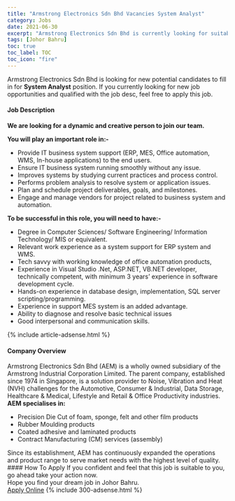 ```yaml
---
title: "Armstrong Electronics Sdn Bhd Vacancies System Analyst" 
category: Jobs 
date: 2021-06-30 
excerpt: "Armstrong Electronics Sdn Bhd is currently looking for suitable person to fill in the System Analyst which based in Johor Bahru" 
tags: [Johor Bahru] 
toc: true 
toc_label: TOC 
toc_icon: "fire" 
--- 
```


<p>Armstrong Electronics Sdn Bhd is looking for new potential candidates to fill in for <b>System Analyst</b> position. If you currently looking for new job opportunities and qualified with the job desc, feel free to apply this job.
</p><div><div><h4>Job Description</h4></div><div><div><span><div><p><strong>We are looking for a dynamic and creative person to join our team.</strong></p><p><strong>You will play an important role in:-</strong></p><ul><li>Provide IT business system support (ERP, MES, Office automation, WMS, In-house applications) to the end users.</li><li>Ensure IT business system running smoothly without any issue.</li><li>Improves systems by studying current practices and process control.</li><li>Performs problem analysis to resolve system or application issues.</li><li>Plan and schedule project deliverables, goals, and milestones.</li><li>Engage and manage vendors for project related to business system and automation.</li></ul><p><strong>To be successful in this role, you will need to have:-</strong></p><ul><li>Degree in Computer Sciences/ Software Engineering/ Information Technology/ MIS or equivalent.</li><li>Relevant work experience as a system support for ERP system and WMS.</li><li>Tech savvy with working knowledge of office automation products,</li><li>Experience in Visual Studio .Net, ASP.NET, VB.NET developer, technically competent, with minimum 3 years&#8217; experience in software development cycle.</li><li>Hands-on experience in database design, implementation, SQL server scripting/programming.</li><li>Experience in support MES system is an added advantage.</li><li>Ability to diagnose and resolve basic technical issues</li><li>Good interpersonal and communication skills.</li></ul></div></span></div></div></div> 
{% include article-adsense.html %} 
<div><div><h4>Company Overview</h4></div><div><div><span><div><div>Armstrong Electronics Sdn Bhd (AEM) is a wholly owned subsidiary of the Armstrong Industrial Corporation Limited. The parent company, established since 1974 in Singapore, is a solution provider to Noise, Vibration and Heat (NVH) challenges for the Automotive, Consumer &amp; Industrial, Data Storage, Healthcare &amp; Medical, Lifestyle and Retail &amp; Office Productivity industries.</div>
<div><strong>AEM specialises in:</strong></div>
<ul>
<li>Precision Die Cut of foam, sponge, felt and other film products</li>
<li>Rubber Moulding products</li>
<li>Coated adhesive and laminated products</li>
<li>Contract Manufacturing (CM) services (assembly)</li>
</ul>
<div>Since its establishment, AEM has continuously expanded the operations and product range to serve market needs with the highest level of quality.</div></div></span></div></div></div> 
#### How To Apply 
If you confident and feel that this job is suitable to you, go ahead take your action now. <br/> 
Hope you find your dream job in Johor Bahru. <br/> 
<a href="https://www.jobstreet.com.my/en/job/system-analyst-4603504?jobId=jobstreet-my-job-4603504&" class="btn btn--info" target="_blank" rel="nofollow noopenner">Apply Online</a> 
{% include 300-adsense.html %} 